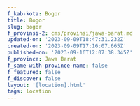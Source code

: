```yaml
---
f_kab-kota: Bogor
title: Bogor
slug: bogor
f_provinsi-2: cms/provinsi/jawa-barat.md
updated-on: '2023-09-09T18:47:31.232Z'
created-on: '2023-09-09T17:16:07.665Z'
published-on: '2023-09-16T12:07:38.345Z'
f_province: Jawa Barat
f_same-with-province-name: false
f_featured: false
f_discover: false
layout: '[location].html'
tags: location
---
```



